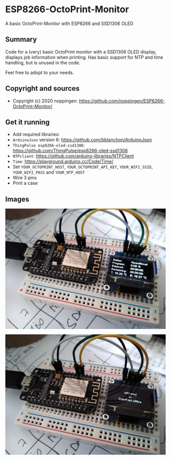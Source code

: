 # ESP8266-OctoPrint-Monitor

A basic OctoPrint-Monitor with ESP8266 and SSD1306 OLED

## Summary

Code for a (very) basic OctoPrint monitor with a SSD1306 OLED display, displays job information when printing. Has basic support for NTP and time handling, but is unused in the code. 

Feel free to adopt to your needs.

## Copyright and sources

* Copyright (c) 2020 noppingen: https://github.com/noppingen/ESP8266-OctoPrint-Monitor/

## Get it running

* Add required libraries: 
 * `ArduinoJson` version 6: https://github.com/bblanchon/ArduinoJson
 * `ThingPulse esp8266-oled-ssd1306`: https://github.com/ThingPulse/esp8266-oled-ssd1306
 * `NTPclient`: https://github.com/arduino-libraries/NTPClient
 * `Time`: https://playground.arduino.cc/Code/Time/
* Set `YOUR_OCTOPRINT_HOST`, `YOUR_OCTOPRINT_API_KEY`, `YOUR_WIFI_SSID`, `YOUR_WIFI_PASS` and `YOUR_NTP_HOST`
* Wire 3 pins
* Print a case

## Images

![Online](online.jpg)

![Offline](offline.jpg)
